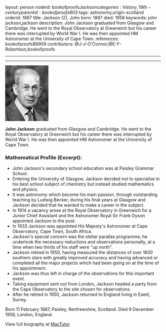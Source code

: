 layout: person
nodeid: bookofproofs$Jackson
categories: history,19th-century
parentid: bookofproofs$603
tags: astronomy,origin-scotland
orderid: 1887
title: Jackson (2), John
born: 1887
died: 1958
keywords: john jackson,jackson
description: John Jackson graduated from Glasgow and Cambridge. He went to the Royal Observatory at Greenwich but his career there was interrupted by World War I. He was then appointed HM Astronomer at the University of Cape Town.
references: bookofproofs$6909
contributors: @J-J-O'Connor,@E-F-Robertson,bookofproofs

---



---

![Jackson.jpg](https://github.com/bookofproofs/bookofproofs.github.io/blob/main/_sources/_assets/images/portraits/Jackson.jpg?raw=true)

**John Jackson** graduated from Glasgow and Cambridge. He went to the Royal Observatory at Greenwich but his career there was interrupted by World War I. He was then appointed HM Astronomer at the University of Cape Town.

### Mathematical Profile (Excerpt):
* John Jackson's secondary school education was at Paisley Grammar School.
* Entering the University of Glasgow, Jackson decided not to specialise in his best school subject of chemistry but instead studied mathematics and physics.
* It was astronomy which become his main passion, through outstanding teaching by Ludwig Becker, during his final years at Glasgow and Jackson decided that he wanted to make a career in the subject.
* In 1914 a vacancy arose at the Royal Observatory in Greenwich for a Junior Chief Assistant and the Astronomer Royal Sir Frank Dyson appointed Jackson to the post.
* In 1933 Jackson was appointed His Majesty's Astronomer at Cape Observatory, Cape Town, South Africa.
* Jackson's special concern was the stellar parallax programme; he undertook the necessary reductions and observations personally, at a time when two thirds of his staff were "up north".
* Jackson retired in 1950, having measured the distances of over 1600 southern stars with greatly improved accuracy and having advanced or completed all the major projects which had been going on at the time of his appointment.
* Jackson was thus left in charge of the observations for this important event.
* Taking equipment sent out from London, Jackson headed a party from the Cape Observatory to the site chosen for observations.
* After he retired in 1950, Jackson returned to England living in Ewell, Surrey.

Born 11 February 1887, Paisley, Renfrewshire, Scotland. Died 9 December 1958, London, England.

View full biography at [MacTutor](https://mathshistory.st-andrews.ac.uk/Biographies/Jackson/)
